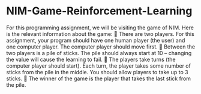 # NIM-Game-Reinforcement-Learning
For this programming assignment, we will be visiting the game of NIM. Here is the relevant information about the game:
 There are two players. For this assignment, your program should have one human player (the user)
and one computer player. The computer player should move first.
 Between the two players is a pile of sticks. The pile should always start at 10 – changing the value
will cause the learning to fail.
 The players take turns (the computer player should start). Each turn, the player takes some number
of sticks from the pile in the middle. You should allow players to take up to 3 sticks.
 The winner of the game is the player that takes the last stick from the pile.
